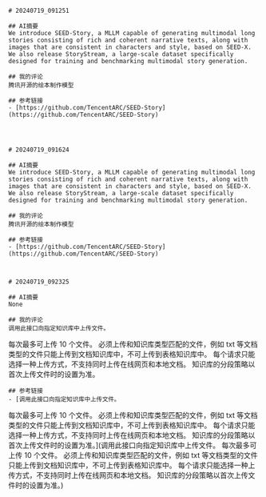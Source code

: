     # 20240719_091251
    
    ## AI摘要
    We introduce SEED-Story, a MLLM capable of generating multimodal long stories consisting of rich and coherent narrative texts, along with images that are consistent in characters and style, based on SEED-X. We also release StoryStream, a large-scale dataset specifically designed for training and benchmarking multimodal story generation.
        
    ## 我的评论
    腾讯开源的绘本制作模型
        
    ## 参考链接
    - [https://github.com/TencentARC/SEED-Story](https://github.com/TencentARC/SEED-Story)
        
    


    # 20240719_091624
    
    ## AI摘要
    We introduce SEED-Story, a MLLM capable of generating multimodal long stories consisting of rich and coherent narrative texts, along with images that are consistent in characters and style, based on SEED-X. We also release StoryStream, a large-scale dataset specifically designed for training and benchmarking multimodal story generation.
        
    ## 我的评论
    腾讯开源的绘本制作模型
        
    ## 参考链接
    - [https://github.com/TencentARC/SEED-Story](https://github.com/TencentARC/SEED-Story)
        
    

    # 20240719_092325
    
    ## AI摘要
    None
        
    ## 我的评论
    调用此接口向指定知识库中上传文件。
每次最多可上传 10 个文件。
必须上传和知识库类型匹配的文件，例如 txt 等文档类型的文件只能上传到文档知识库中，不可上传到表格知识库中。
每个请求只能选择一种上传方式，不支持同时上传在线网页和本地文档。
知识库的分段策略以首次上传文件时的设置为准。
        
    ## 参考链接
    - [调用此接口向指定知识库中上传文件。
每次最多可上传 10 个文件。
必须上传和知识库类型匹配的文件，例如 txt 等文档类型的文件只能上传到文档知识库中，不可上传到表格知识库中。
每个请求只能选择一种上传方式，不支持同时上传在线网页和本地文档。
知识库的分段策略以首次上传文件时的设置为准。](调用此接口向指定知识库中上传文件。
每次最多可上传 10 个文件。
必须上传和知识库类型匹配的文件，例如 txt 等文档类型的文件只能上传到文档知识库中，不可上传到表格知识库中。
每个请求只能选择一种上传方式，不支持同时上传在线网页和本地文档。
知识库的分段策略以首次上传文件时的设置为准。)
        
    
